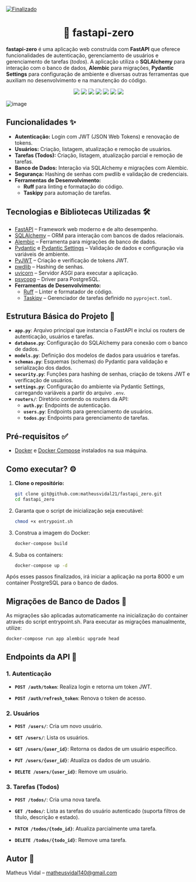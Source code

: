 [![Finalizado](https://img.shields.io/badge/Status-Conclu%C3%ADdo-brightgreen)](https://github.com/matheusvidal21/ead-microservices)

<h1 align="center"> 🚀 fastapi-zero  </h1>

**fastapi-zero** é uma aplicação web construída com **FastAPI** que oferece funcionalidades de autenticação, gerenciamento de usuários e gerenciamento de tarefas (*todos*). A aplicação utiliza o **SQLAlchemy** para interação com o banco de dados, **Alembic** para migrações, **Pydantic Settings** para configuração de ambiente e diversas outras ferramentas que auxiliam no desenvolvimento e na manutenção do código.

<p align='center'> 
    <img src="https://img.shields.io/badge/python-3670A0?style=for-the-badge&logo=python&logoColor=ffdd54"/>
    <img src="https://img.shields.io/badge/FastAPI-005571?style=for-the-badge&logo=fastapi"/>  
    <img src="https://img.shields.io/badge/sqlalchemy-D71F00?style=for-the-badge&logo=sqlalchemy&logoColor=white"/>
    <img src="https://img.shields.io/badge/-Pydantic-464646?style=for-the-badge&logo=Pydantic"/>
    <img src="https://img.shields.io/badge/-Docker-2496ED?style=for-the-badge&logo=Docker&logoColor=white"/>
    <img src="https://img.shields.io/badge/postgresql-4169e1?style=for-the-badge&logo=postgresql&logoColor=white"/>
    <img src="https://img.shields.io/badge/JWT-black?style=for-the-badge&logo=JSON%20web%20tokens"/>
</p>    

![image](https://github.com/user-attachments/assets/a5d9e0c1-ff83-4aca-98a0-50ebbfd84ca8)

## Funcionalidades ✨

- **Autenticação:** Login com JWT (JSON Web Tokens) e renovação de tokens.
- **Usuários:** Criação, listagem, atualização e remoção de usuários.
- **Tarefas (Todos):** Criação, listagem, atualização parcial e remoção de tarefas.
- **Banco de Dados:** Interação via SQLAlchemy e migrações com Alembic.
- **Segurança:** Hashing de senhas com pwdlib e validação de credenciais.
- **Ferramentas de Desenvolvimento:** 
  - **Ruff** para linting e formatação do código.
  - **Taskipy** para automação de tarefas.

## Tecnologias e Bibliotecas Utilizadas 🛠️

- [FastAPI](https://fastapi.tiangolo.com/) – Framework web moderno e de alto desempenho.
- [SQLAlchemy](https://www.sqlalchemy.org/) – ORM para interação com bancos de dados relacionais.
- [Alembic](https://alembic.sqlalchemy.org/) – Ferramenta para migrações de banco de dados.
- [Pydantic](https://pydantic-docs.helpmanual.io/) e [Pydantic Settings](https://docs.pydantic.dev/latest/concepts/pydantic_settings/) – Validação de dados e configuração via variáveis de ambiente.
- [PyJWT](https://pyjwt.readthedocs.io/) – Criação e verificação de tokens JWT.
- [pwdlib](https://frankie567.github.io/pwdlib/) – Hashing de senhas.
- [uvicorn](https://www.uvicorn.org/) – Servidor ASGI para executar a aplicação.
- [psycopg](https://www.psycopg.org/) – Driver para PostgreSQL.
- **Ferramentas de Desenvolvimento:**
  - [Ruff](https://beta.ruff.rs/) – Linter e formatador de código.
  - [Taskipy](https://github.com/taskipy/taskipy) – Gerenciador de tarefas definido no `pyproject.toml`.

## Estrutura Básica do Projeto 📁

- **`app.py`**: Arquivo principal que instancia o FastAPI e inclui os routers de autenticação, usuários e tarefas.
- **`database.py`**: Configuração do SQLAlchemy para conexão com o banco de dados.
- **`models.py`**: Definição dos modelos de dados para usuários e tarefas.
- **`schemas.py`**: Esquemas (schemas) do Pydantic para validação e serialização dos dados.
- **`security.py`**: Funções para hashing de senhas, criação de tokens JWT e verificação de usuários.
- **`settings.py`**: Configuração do ambiente via Pydantic Settings, carregando variáveis a partir do arquivo `.env`.
- **`routers/`**: Diretório contendo os routers da API:
  - **`auth.py`**: Endpoints de autenticação.
  - **`users.py`**: Endpoints para gerenciamento de usuários.
  - **`todos.py`**: Endpoints para gerenciamento de tarefas.

## Pré-requisitos ✅

- [Docker](https://www.docker.com/) e [Docker Compose](https://docs.docker.com/compose/) instalados na sua máquina.

## Como executar? ⚙️

1. **Clone o repositório:**
   ```bash
   git clone git@github.com:matheusvidal21/fastapi_zero.git
   cd fastapi_zero
   ```

2. Garanta que o script de inicialização seja executável:
   ```bash
   chmod +x entrypoint.sh
   ```

3. Construa a imagem do Docker:
   ```bash
   docker-compose build
   ```

4. Suba os containers:
   ```bash
   docker-compose up -d
   ```

Após esses passos finalizados, irá iniciar a aplicação na porta 8000 e um container PostgreSQL para o banco de dados.

## Migrações de Banco de Dados 🔄
As migrações são aplicadas automaticamente na inicialização do container através do script entrypoint.sh. Para executar as migrações manualmente, utilize:
```bash
docker-compose run app alembic upgrade head
```

## Endpoints da API 📡
### 1. Autenticação
- **`POST /auth/token`**: Realiza login e retorna um token JWT.

- **`POST /auth/refresh_token`**: Renova o token de acesso.

### 2. Usuários
- **`POST /users/`**: Cria um novo usuário.

- **`GET /users/`**: Lista os usuários.

- **`GET /users/{user_id}`**: Retorna os dados de um usuário específico.

- **`PUT /users/{user_id}`**: Atualiza os dados de um usuário.

- **`DELETE /users/{user_id}`**: Remove um usuário.

### 3. Tarefas (Todos)
- **`POST /todos/`**: Cria uma nova tarefa.

- **`GET /todos/`**: Lista as tarefas do usuário autenticado (suporta filtros de título, descrição e estado).

- **`PATCH /todos/{todo_id}`**: Atualiza parcialmente uma tarefa.

- **`DELETE /todos/{todo_id}`**: Remove uma tarefa.

## Autor 👤
Matheus Vidal – matheusvidal140@gmail.com


